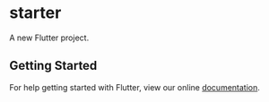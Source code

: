 # starter

A new Flutter project.

## Getting Started

For help getting started with Flutter, view our online
[documentation](https://flutter.io/).
